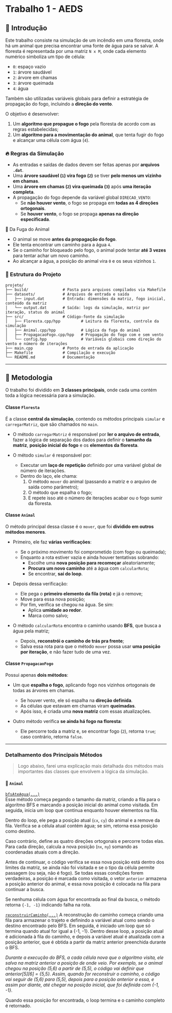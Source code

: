 

# Trabalho 1 - AEDS

## 📝 Introdução

Este trabalho consiste na simulação de um incêndio em uma floresta, onde há um animal que precisa encontrar uma fonte de água para se salvar. A floresta é representada por uma matriz `N x M`, onde cada elemento numérico simboliza um tipo de célula:

- `0`: espaço vazio  
- `1`: árvore saudável  
- `2`: árvore em chamas  
- `3`: árvore queimada  
- `4`: água

Também são utilizadas variáveis globais para definir a estratégia de propagação do fogo, incluindo a **direção do vento**.

O objetivo é desenvolver:
1. Um **algoritmo que propague o fogo** pela floresta de acordo com as regras estabelecidas;
2. Um **algoritmo para a movimentação do animal**, que tenta fugir do fogo e alcançar uma célula com água (`4`).



### 🔥 Regras da Simulação

- As entradas e saídas de dados devem ser feitas apenas por **arquivos `.dat`**.
- Uma **árvore saudável (`1`) vira fogo (`2`)** se tiver **pelo menos um vizinho em chamas**.
- Uma **árvore em chamas (`2`) vira queimada (`3`)** após **uma iteração completa**.
- A propagação do fogo depende da variável global `DIRECAO_VENTO`:
  - Se **não houver vento**, o fogo se propaga em **todas as 4 direções ortogonais**.
  - Se **houver vento**, o fogo se propaga **apenas na direção especificada**.


🧠 Da Fuga do Animal

- O animal se move **antes da propagação do fogo**.
- Ele tenta encontrar um caminho para a água `4`.
- Se o caminho for bloqueado pelo fogo, o animal pode tentar **até 3 vezes** para tentar achar um novo caminho.
- Ao alcançar a água, a posição do animal vira `0` e os seus vizinhos `1`.



### 📁 Estrutura do Projeto

```
projeto/
├── build/               # Pasta para arquivos compilados via Makefile
├── datasets/            # Arquivos de entrada e saída
│   ├── input.dat        # Entrada: dimensões da matriz, fogo inicial, conteúdo da matriz
│   └── output.dat       # Saída: logs da simulação, matriz por iteração, status do animal
├── src/                 # Código-fonte da simulação
│   ├── Floresta.cpp/hpp         # Leitura da floresta, controle da simulação
│   ├── Animal.cpp/hpp           # Lógica da fuga do animal
│   ├── PropagacaoFogo.cpp/hpp   # Propagação do fogo com e sem vento
│   └── config.hpp               # Variáveis globais como direção do vento e número de iterações
├── main.cpp             # Ponto de entrada da aplicação
├── Makefile             # Compilação e execução
└── README.md            # Documentação
```

---

## 🧪 Metodologia

O trabalho foi dividido em **3 classes principais**, onde cada uma contém toda a lógica necessária para a simulação.

#### Classe `Floresta`
É a classe **central da simulação**, contendo os métodos principais `simular` e `carregarMatriz`, que são chamados no `main`.

- O método `carregarMatriz` é responsável por **ler o arquivo de entrada**, fazer a lógica de separação dos dados para definir o **tamanho da matriz**, **posição inicial do fogo** e os **elementos da floresta**.

- O método `simular` é responsável por:
  - Executar um **laço de repetição** definido por uma variável global de número de iterações.
  - Dentro do laço, ele chama:
    1. O método `mover` do animal (passando a matriz e o arquivo de saída como parâmetro);
    2. O método que espalha o fogo;
    3. E repete isso até o número de iterações acabar ou o fogo sumir da floresta.

####  Classe `Animal`
O método principal dessa classe é o `mover`, que foi **dividido em outros métodos menores**.

- Primeiro, ele faz **várias verificações**:
  - Se o próximo movimento foi comprometido (com fogo ou queimada);
  - Enquanto a rota estiver vazia e ainda houver tentativas sobrando:
    - Escolhe uma **nova posição para recomeçar** aleatoriamente;
    - **Procura um novo caminho** até a água com `calcularRota`;
    - Se encontrar, **sai do loop**.

- Depois dessa verificação:
  - Ele pega o **primeiro elemento da fila (rota)** e já o remove;
  - Move para essa nova posição;
  - Por fim, verifica se chegou na água. Se sim:
    - Aplica **umidade ao redor**.
    - Marca como salvo;


- O método `calcularRota` encontra o caminho usando **BFS**, que busca a água pela matriz;
  - Depois, **reconstrói o caminho de trás pra frente**;
  - Salva essa rota para que o método `mover` possa usar **uma posição por iteração**, e não fazer tudo de uma vez.


####  Classe `PropagacaoFogo`
Possui apenas **dois métodos**:

- Um que **espalha o fogo**, aplicando fogo nos vizinhos ortogonais de todas as árvores em chamas.
  - Se houver vento, ele só espalha na **direção definida**.
  - As células que estavam em chamas viram **queimadas**.
  - Após isso, é criada uma **nova matriz** com essas atualizações.

- Outro método verifica **se ainda há fogo na floresta**:
  - Ele percorre toda a matriz e, se encontrar fogo (`2`), retorna `true`; caso contrário, retorna `false`.

---

### Detalhamento dos Principais Métodos

> Logo abaixo, farei uma explicação mais detalhada dos métodos mais importantes das classes que envolvem a lógica da simulação.

#### 🔹 `Animal`

[`bfsAteAgua(...)`](https://github.com/Jeanaraga/Trabalho-1-AEDS/blob/77b4378e4a045e4b5a4229b87b93474a80dd19eb/src/Animal.cpp#L93-L125)  
Esse método começa pegando o tamanho da matriz, criando a fila para o algoritmo BFS e marcando a posição inicial do animal como visitada. Em seguida, inicia um loop que continua enquanto houver elementos na fila.

Dentro do loop, ele pega a posição atual (`cx`, `cy`) do animal e a remove da fila. Verifica se a célula atual contém água; se sim, retorna essa posição como destino.

Caso contrário, define as quatro direções ortogonais e percorre todas elas. Para cada direção, calcula a nova posição (`nx`, `ny`) somando as coordenadas atuais com a direção.

Antes de continuar, o código verifica se essa nova posição está dentro dos limites da matriz, se ainda não foi visitada e se o tipo da célula permite passagem (ou seja, não é fogo). Se todas essas condições forem verdadeiras, a posição é marcada como visitada, o vetor `anterior` armazena a posição anterior do animal, e essa nova posição é colocada na fila para continuar a busca.

Se nenhuma célula com água for encontrada ao final da busca, o método retorna `{-1, -1}` indicando falha na rota.


[`reconstruirCaminho(...)`](https://github.com/Jeanaraga/Trabalho-1-AEDS/blob/77b4378e4a045e4b5a4229b87b93474a80dd19eb/src/Animal.cpp#L127-L138) 
A reconstrução do caminho começa criando uma fila para armazenar o trajeto e definindo a variável atual como sendo o destino encontrado pelo BFS. Em seguida, é iniciado um loop que só termina quando atual for igual a {-1, -1}. Dentro desse loop, a posição atual é adicionada à fila do caminho, e depois a variável atual é atualizada com a posição anterior, que é obtida a partir da matriz anterior preenchida durante o BFS.

*Durante a execução do BFS, a cada célula nova que o algoritmo visita, ele salva na matriz anterior a posição de onde veio. Por exemplo, se o animal chegou na posição (5,6) a partir de (5,5), o código vai definir que anterior[5][6] = {5,5}. Assim, quando for reconstruir o caminho, o código vai seguir de (5,6) para (5,5), depois para a posição anterior a essa, e assim por diante, até chegar na posição inicial, que foi definida com {-1, -1}.*

Quando essa posição for encontrada, o loop termina e o caminho completo é retornado.








